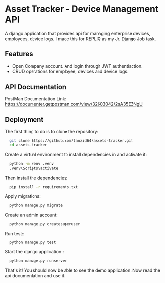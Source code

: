 # Asset Tracker - Device Management API
A django application that provides api for managing enterprise devices, employees, device logs. I made this for REPLIQ as my Jr. Django Job task.

## Features
- Open Company account. And login through JWT authentiaction.
- CRUD operations for employee, devices and device logs.

## API Documentation
PostMan Documentation Link: https://documenter.getpostman.com/view/32603042/2sA35EZNgU


## Deployment

The first thing to do is to clone the repository:

```bash
  git clone https://github.com/tanzid64/assets-tracker.git
  cd assets-tracker
```
Create a virtual environment to install dependencies in and activate it:

```bash
  python -m venv .venv
  .venv\Scripts\activate
```
Then install the dependencies:

```bash
  pip install -r requirements.txt
```

Apply migrations:

```bash
  python manage.py migrate
```
Create an admin account:

```bash
  python manage.py createsuperuser
```
Run test::

```bash
  python manage.py test
```
Start the django application::

```bash
  python manage.py runserver
```

That's it! You should now be able to see the demo application.
Now read the api documentation and use it.


